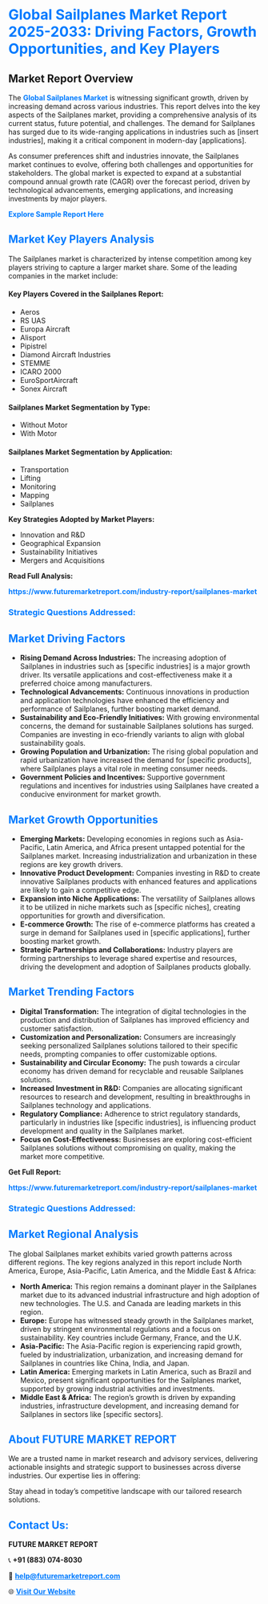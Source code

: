 <h1 style="color: #007BFF;">Global Sailplanes Market Report 2025-2033: Driving Factors, Growth Opportunities, and Key Players</h1>

<section id="overview">
<h2>Market Report Overview</h2>
<p>The <a href="https://www.futuremarketreport.com/industry-report/sailplanes-market" style="color: #007BFF; text-decoration: none;"><strong>Global Sailplanes Market</strong></a> is witnessing significant growth, driven by increasing demand across various industries. This report delves into the key aspects of the Sailplanes market, providing a comprehensive analysis of its current status, future potential, and challenges. The demand for Sailplanes has surged due to its wide-ranging applications in industries such as [insert industries], making it a critical component in modern-day [applications].</p>
<p>As consumer preferences shift and industries innovate, the Sailplanes market continues to evolve, offering both challenges and opportunities for stakeholders. The global market is expected to expand at a substantial compound annual growth rate (CAGR) over the forecast period, driven by technological advancements, emerging applications, and increasing investments by major players.</p>
</section>

<section id="overview">
<p><a href="https://www.futuremarketreport.com/request-sample/reportId=127654" style="color: #007BFF; text-decoration: none;"><strong>Explore Sample Report Here</strong></a></p>
</section>

<section id="key-players">
<h2 style="color: #007BFF;">Market Key Players Analysis</h2>
<p>The Sailplanes market is characterized by intense competition among key players striving to capture a larger market share. Some of the leading companies in the market include:</p>
<h4>Key Players Covered in the Sailplanes Report:</h4>
<ul><li>Aeros</li><li>RS UAS</li><li>Europa Aircraft</li><li>Alisport</li><li>Pipistrel</li><li>Diamond Aircraft Industries</li><li>STEMME</li><li>ICARO 2000</li><li>EuroSportAircraft</li><li>Sonex Aircraft</li></ul>
<h4>Sailplanes Market Segmentation by Type:</h4>
<ul><li>Without Motor</li><li>With Motor</li></ul>

<h4>Sailplanes Market Segmentation by Application:</h4>
<ul><li>Transportation</li><li>Lifting</li><li>Monitoring</li><li>Mapping</li><li>Sailplanes</li></ul>
<p><strong>Key Strategies Adopted by Market Players:</strong></p>
<ul>
<li>Innovation and R&D</li>
<li>Geographical Expansion</li>
<li>Sustainability Initiatives</li>
<li>Mergers and Acquisitions</li>
</ul>
</section>

<section>
<p><strong>Read Full Analysis: </strong></p><a href="https://www.futuremarketreport.com/industry-report/sailplanes-market" style="color: #007BFF; text-decoration: none;"><strong>https://www.futuremarketreport.com/industry-report/sailplanes-market</strong></a>
<h3 style="color: #007BFF;">Strategic Questions Addressed:</h3>
</section>

<section id="driving-factors">
<h2 style="color: #007BFF;">Market Driving Factors</h2>
<ul>
<li><strong>Rising Demand Across Industries:</strong> The increasing adoption of Sailplanes in industries such as [specific industries] is a major growth driver. Its versatile applications and cost-effectiveness make it a preferred choice among manufacturers.</li>
<li><strong>Technological Advancements:</strong> Continuous innovations in production and application technologies have enhanced the efficiency and performance of Sailplanes, further boosting market demand.</li>
<li><strong>Sustainability and Eco-Friendly Initiatives:</strong> With growing environmental concerns, the demand for sustainable Sailplanes solutions has surged. Companies are investing in eco-friendly variants to align with global sustainability goals.</li>
<li><strong>Growing Population and Urbanization:</strong> The rising global population and rapid urbanization have increased the demand for [specific products], where Sailplanes plays a vital role in meeting consumer needs.</li>
<li><strong>Government Policies and Incentives:</strong> Supportive government regulations and incentives for industries using Sailplanes have created a conducive environment for market growth.</li>
</ul>
</section>

<section id="growth-opportunities">
<h2 style="color: #007BFF;">Market Growth Opportunities</h2>
<ul>
<li><strong>Emerging Markets:</strong> Developing economies in regions such as Asia-Pacific, Latin America, and Africa present untapped potential for the Sailplanes market. Increasing industrialization and urbanization in these regions are key growth drivers.</li>
<li><strong>Innovative Product Development:</strong> Companies investing in R&D to create innovative Sailplanes products with enhanced features and applications are likely to gain a competitive edge.</li>
<li><strong>Expansion into Niche Applications:</strong> The versatility of Sailplanes allows it to be utilized in niche markets such as [specific niches], creating opportunities for growth and diversification.</li>
<li><strong>E-commerce Growth:</strong> The rise of e-commerce platforms has created a surge in demand for Sailplanes used in [specific applications], further boosting market growth.</li>
<li><strong>Strategic Partnerships and Collaborations:</strong> Industry players are forming partnerships to leverage shared expertise and resources, driving the development and adoption of Sailplanes products globally.</li>
</ul>
</section>

<section id="trending-factors">
<h2 style="color: #007BFF;">Market Trending Factors</h2>
<ul>
<li><strong>Digital Transformation:</strong> The integration of digital technologies in the production and distribution of Sailplanes has improved efficiency and customer satisfaction.</li>
<li><strong>Customization and Personalization:</strong> Consumers are increasingly seeking personalized Sailplanes solutions tailored to their specific needs, prompting companies to offer customizable options.</li>
<li><strong>Sustainability and Circular Economy:</strong> The push towards a circular economy has driven demand for recyclable and reusable Sailplanes solutions.</li>
<li><strong>Increased Investment in R&D:</strong> Companies are allocating significant resources to research and development, resulting in breakthroughs in Sailplanes technology and applications.</li>
<li><strong>Regulatory Compliance:</strong> Adherence to strict regulatory standards, particularly in industries like [specific industries], is influencing product development and quality in the Sailplanes market.</li>
<li><strong>Focus on Cost-Effectiveness:</strong> Businesses are exploring cost-efficient Sailplanes solutions without compromising on quality, making the market more competitive.</li>
</ul>
</section>

<section>
<p><strong>Get Full Report: </strong></p><a href="https://www.futuremarketreport.com/industry-report/sailplanes-market" style="color: #007BFF; text-decoration: none;"><strong>https://www.futuremarketreport.com/industry-report/sailplanes-market</strong></a>
<h3 style="color: #007BFF;">Strategic Questions Addressed:</h3>
</section>


<section id="regional-analysis">
<h2 style="color: #007BFF;">Market Regional Analysis</h2>
<p>The global Sailplanes market exhibits varied growth patterns across different regions. The key regions analyzed in this report include North America, Europe, Asia-Pacific, Latin America, and the Middle East & Africa:</p>
<ul>
<li><strong>North America:</strong> This region remains a dominant player in the Sailplanes market due to its advanced industrial infrastructure and high adoption of new technologies. The U.S. and Canada are leading markets in this region.</li>
<li><strong>Europe:</strong> Europe has witnessed steady growth in the Sailplanes market, driven by stringent environmental regulations and a focus on sustainability. Key countries include Germany, France, and the U.K.</li>
<li><strong>Asia-Pacific:</strong> The Asia-Pacific region is experiencing rapid growth, fueled by industrialization, urbanization, and increasing demand for Sailplanes in countries like China, India, and Japan.</li>
<li><strong>Latin America:</strong> Emerging markets in Latin America, such as Brazil and Mexico, present significant opportunities for the Sailplanes market, supported by growing industrial activities and investments.</li>
<li><strong>Middle East & Africa:</strong> The region’s growth is driven by expanding industries, infrastructure development, and increasing demand for Sailplanes in sectors like [specific sectors].</li>
</ul>
</section>

<footer>
<h2 style="color: #007BFF;">About FUTURE MARKET REPORT</h2>
<p>We are a trusted name in market research and advisory services, delivering actionable insights and strategic support to businesses across diverse industries. Our expertise lies in offering:</p>

<p>Stay ahead in today’s competitive landscape with our tailored research solutions.</p>

<h2 style="color: #007BFF;">Contact Us:</h2>
<p><strong>FUTURE MARKET REPORT</strong></p>
<p>📞 <strong>+91 (883) 074-8030</strong></p>
<p>📧 <strong><a href="mailto:help@futuremarketreport.com" style="color: #007BFF;">help@futuremarketreport.com</a></strong></p>
<p>🌐 <strong><a href="https://www.futuremarketreport.com/" style="color: #007BFF;">Visit Our Website</a></strong></p>
</footer>